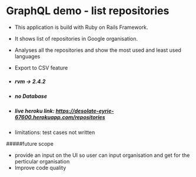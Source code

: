 # GraphQL demo - list repositories

* This application is build with Ruby on Rails Framework.
* It shows list of repositories in Google organisation. 
* Analyses all the repositories and show the most used and least used languages
* Export to CSV feature 

* ##### rvm -> 2.4.2

* ##### no Database

* ##### live heroku link: https://desolate-eyrie-67600.herokuapp.com/repositories

* limitations: test cases not written

#####future scope
* provide an input on the UI so user can input organisation and get for the perticular organisation
* Improve code quality 


